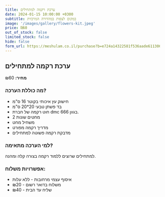 ```yaml
---
title: ערכת רקמה למתחילים
date: 2024-01-15 10:00:00 +0300
subtitle: במקום לצפות במהדורה המרכזית
image: '/images/gallery/flowers-kit.jpeg'
price: ₪60
out_of_stock: false
limited_stock: false
hide: false
form_url: https://meshulam.co.il/purchase?b=e724a14322581f536aade6113065a9d9
---
```


## ערכת רקמה למתחילים

**מחיר:** ₪60

### מה כוללת הערכה?

- חישוק עץ איכותי בקוטר 16 ס"מ
- בד פשתן טבעי 20*20 ס"מ
- חוט רקמה של חברת dmc בגוון 666.
- 2 מחטים שונות
- משחיל מחט
- מדריך רקמה מפורט
- מדבקת רקמה פשוטה למתחילים

### למי הערכה מתאימה?

למתחילים שרוצים ללמוד רקמה בצורה קלה ומהנה.

### אפשרויות משלוח:

- איסוף עצמי מרחובות - ללא עלות
- משלוח בדואר רשום - ₪20
- שליח עד הבית - ₪40 
